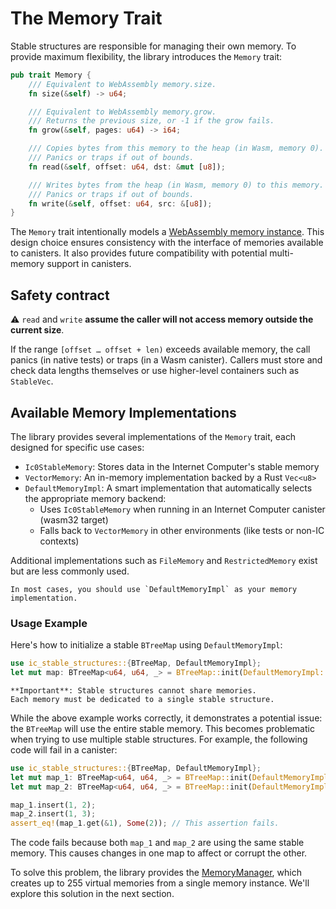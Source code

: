 # The Memory Trait

Stable structures are responsible for managing their own memory.
To provide maximum flexibility, the library introduces the `Memory` trait:

```rust
pub trait Memory {
    /// Equivalent to WebAssembly memory.size.
    fn size(&self) -> u64;

    /// Equivalent to WebAssembly memory.grow.
    /// Returns the previous size, or -1 if the grow fails.
    fn grow(&self, pages: u64) -> i64;

    /// Copies bytes from this memory to the heap (in Wasm, memory 0).
    /// Panics or traps if out of bounds.
    fn read(&self, offset: u64, dst: &mut [u8]);

    /// Writes bytes from the heap (in Wasm, memory 0) to this memory.
    /// Panics or traps if out of bounds.
    fn write(&self, offset: u64, src: &[u8]);
}
```

The `Memory` trait intentionally models a [WebAssembly memory instance](https://webassembly.github.io/multi-memory/core/exec/runtime.html#memory-instances).
This design choice ensures consistency with the interface of memories available to canisters.
It also provides future compatibility with potential multi-memory support in canisters.

## Safety contract  

⚠️ `read` and `write` **assume the caller will not access memory outside the current size**.

If the range `[offset … offset + len)` exceeds available memory, the call panics (in native tests) or traps (in a Wasm canister).
Callers must store and check data lengths themselves or use higher-level containers such as `StableVec`.

## Available Memory Implementations

The library provides several implementations of the `Memory` trait, each designed for specific use cases:

- `Ic0StableMemory`: Stores data in the Internet Computer's stable memory
- `VectorMemory`: An in-memory implementation backed by a Rust `Vec<u8>`
- `DefaultMemoryImpl`: A smart implementation that automatically selects the appropriate memory backend:
  - Uses `Ic0StableMemory` when running in an Internet Computer canister (wasm32 target)
  - Falls back to `VectorMemory` in other environments (like tests or non-IC contexts)

Additional implementations such as `FileMemory` and `RestrictedMemory` exist but are less commonly used.

```admonish note ""
In most cases, you should use `DefaultMemoryImpl` as your memory implementation.
```

### Usage Example

Here's how to initialize a stable `BTreeMap` using `DefaultMemoryImpl`:

```rust
use ic_stable_structures::{BTreeMap, DefaultMemoryImpl};
let mut map: BTreeMap<u64, u64, _> = BTreeMap::init(DefaultMemoryImpl::default());
```

```admonish warning ""
**Important**: Stable structures cannot share memories.
Each memory must be dedicated to a single stable structure.
```

While the above example works correctly, it demonstrates a potential issue: the `BTreeMap` will use the entire stable memory.
This becomes problematic when trying to use multiple stable structures.
For example, the following code will fail in a canister:

```rust
use ic_stable_structures::{BTreeMap, DefaultMemoryImpl};
let mut map_1: BTreeMap<u64, u64, _> = BTreeMap::init(DefaultMemoryImpl::default());
let mut map_2: BTreeMap<u64, u64, _> = BTreeMap::init(DefaultMemoryImpl::default());

map_1.insert(1, 2);
map_2.insert(1, 3);
assert_eq!(map_1.get(&1), Some(2)); // This assertion fails.
```

The code fails because both `map_1` and `map_2` are using the same stable memory.
This causes changes in one map to affect or corrupt the other.

To solve this problem, the library provides the [MemoryManager](./memory-manager.md), which creates up to 255 virtual memories from a single memory instance.
We'll explore this solution in the next section.
